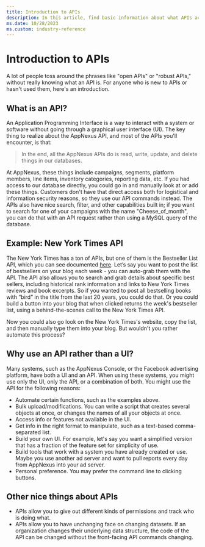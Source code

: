 ```yaml
---
title: Introduction to APIs
description: In this article, find basic information about what APIs are, examples of APIs, and advantages of using APIs.
ms.date: 10/28/2023
ms.custom: industry-reference
---
```


# Introduction to APIs

A lot of people toss around the phrases like "open APIs" or "robust APIs," without really knowing what an API is. For anyone who is new to APIs or hasn't used them, here's an introduction.

## What is an API?

An Application Programming Interface is a way to interact with a system or software without going through a graphical user interface (UI). The key thing to realize about the AppNexus API, and most of the APIs you'll encounter, is that:

> In the end, all the AppNexus APIs do is read, write, update, and delete things in our databases.

At AppNexus, these things include campaigns, segments, platform members, line items, inventory categories, reporting data, etc. If you had access to our database directly, you could go in and manually look at or add these things. Customers don't have that direct access both for logistical and information security reasons, so they use our API commands instead. The APIs also have nice search, filter, and other capabilities built in; if you want to search for one of your campaigns with the name "Cheese_of_month", you can do that with an API request rather than using a MySQL query of the database.

## Example: New York Times API

The New York Times has a ton of APIs, but one of them is the Bestseller List API, which you can see documented [here](https://developer.nytimes.com/docs/books-product/1/overview). Let’s say you want to post the list of bestsellers on your blog each week - you can auto-grab them with the API. The API also allows you to search and grab details about specific best sellers, including historical rank information and links to New York Times reviews and book excerpts. So if you wanted to post all bestselling books with “bird” in the title from the last 20 years, you could do that. Or you could build a button into your blog that when clicked returns the week's bestseller list, using a behind-the-scenes call to the New York Times API.

Now you could also go look on the New York Times's website, copy the list, and then manually type them into your blog. But wouldn't you rather automate this process?

## Why use an API rather than a UI?

Many systems, such as the AppNexus Console, or the Facebook advertising platform, have both a UI and an API. When using these systems, you might use only the UI, only the API, or a combination of both. You might use the API for the following reasons:

- Automate certain functions, such as the examples above.
- Bulk upload/modifications. You can write a script that creates several objects at once, or changes the names of all your objects at once.
- Access info or features not available in the UI.
- Get info in the right format to manipulate, such as a text-based comma-separated list.
- Build your own UI. For example, let's say you want a simplified version that has a fraction of the feature set for simplicity of use.
- Build tools that work with a system you have already created or use. Maybe you use another ad server and want to pull reports every day from AppNexus into your ad server.
- Personal preference. You may prefer the command line to clicking buttons.

## Other nice things about APIs

- APIs allow you to give out different kinds of permissions and track who is doing what.
- APIs allow you to have unchanging face on changing datasets. If an organization changes their underlying data structure, the code of the API can be changed without the front-facing API commands changing.
